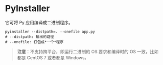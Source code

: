 # PyInstaller

它可将 Py 应用编译成二进制程序。

```shell
pyinstaller --distpath=. --onefile app.py
# --distpath: 输出的路径
# --onefile: 打包成*一个*程序
```

> **注意**：不支持跨平台，即运行二进制的 OS 要求和编译时的 OS 一致，比如都是 CentOS 7 或者都是 Windows。